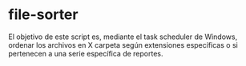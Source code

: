 # file-sorter
El objetivo de este script es, mediante el task scheduler de Windows, ordenar los archivos en X carpeta según extensiones específicas o si pertenecen a una serie específica de reportes.
